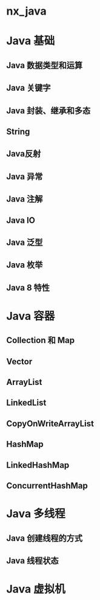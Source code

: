 # nx_java


# Java 基础

## Java 数据类型和运算

## Java 关键字

## Java 封装、继承和多态

## String

## Java反射

## Java 异常

## Java 注解

## Java IO

## Java 泛型

## Java 枚举

## Java 8 特性

# Java 容器

## Collection 和 Map
## Vector
## ArrayList
## LinkedList
## CopyOnWriteArrayList
## HashMap
## LinkedHashMap
## ConcurrentHashMap

# Java 多线程

## Java 创建线程的方式
## Java 线程状态
## 


# Java 虚拟机








